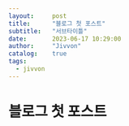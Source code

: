 ```yaml
---
layout:     post
title:      "블로그 첫 포스트"
subtitle:   "서브타이틀"
date:       2023-06-17 10:29:00
author:     "Jivvon"
catalog:    true
tags:
  - jivvon
---
```


# 블로그 첫 포스트
